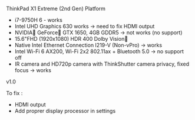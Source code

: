 ThinkPad X1 Extreme (2nd Gen) Platform 
- i7-9750H 6 - works
- Intel UHD Graphics 630 works -> need to fix HDMI output
- NVIDIA GeForce GTX 1650, 4GB GDDR5 -> not works (no support)
- 15.6"FHD (1920x1080) HDR 400 Dolby Vision
- Native Intel Ethernet Connection I219-V (Non-vPro) -> works
- Intel Wi-Fi 6 AX200, Wi-Fi 2x2 802.11ax + Bluetooth 5.0 -> no support  off
- IR camera and HD720p camera with ThinkShutter camera privacy, fixed focus -> works
 
 v1.0
 
 
 To fix :
 - HDMI output
 - Add proprer display processor in settings
 
